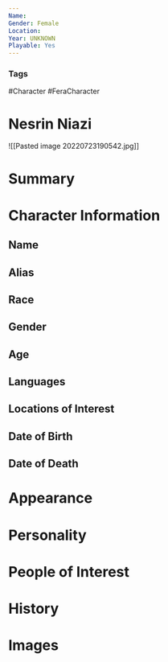 ```yaml
---
Name: 
Gender: Female
Location: 
Year: UNKNOWN
Playable: Yes
---
```


### Tags
#Character #FeraCharacter 

# Nesrin Niazi
![[Pasted image 20220723190542.jpg]]

# Summary


# Character Information

## Name

## Alias

## Race

## Gender

## Age

## Languages

## Locations of Interest

## Date of Birth

## Date of Death

# Appearance

# Personality

# People of Interest

# History

# Images
